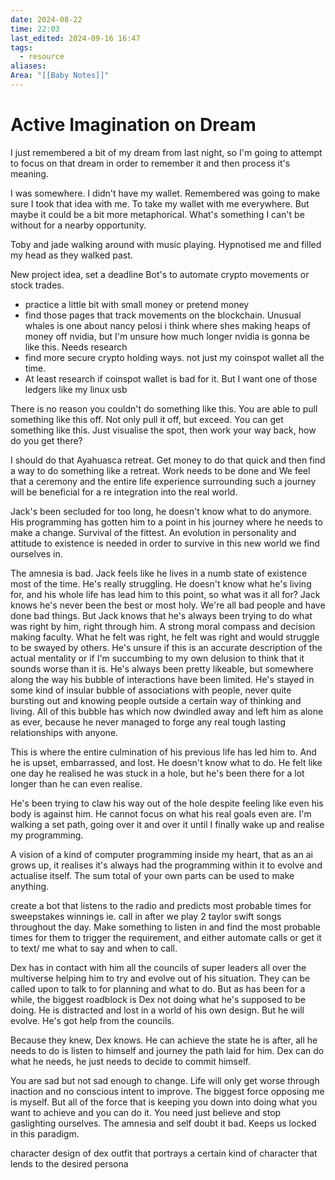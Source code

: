 ```yaml
---
date: 2024-08-22
time: 22:03
last_edited: 2024-09-16 16:47
tags:
  - resource
aliases: 
Area: "[[Baby Notes]]"
---
```

# Active Imagination on Dream
I just remembered a bit of my dream from last night, so I'm going to attempt to focus on that dream in order to remember it and then process it's meaning.

I was somewhere. I didn't have my wallet. Remembered was going to make sure I took that idea with me. To take my wallet with me everywhere.
But maybe it could be a bit more metaphorical. What's something I can't be without for a nearby opportunity.

Toby and jade walking around with music playing. Hypnotised me and filled my head as they walked past.

New project idea, set a deadline
Bot's to automate crypto movements or stock trades.
- practice a little bit with small money or pretend money
- find those pages that track movements on the blockchain. Unusual whales is one about nancy pelosi i think where shes making heaps of money off nvidia, but I'm unsure how much longer nvidia is gonna be like this. Needs research
- find more secure crypto holding ways. not just my coinspot wallet all the time.
- At least research if coinspot wallet is bad for it. But I want one of those ledgers like my linux usb

There is no reason you couldn't do something like this. You are able to pull something like this off.
Not only pull it off, but exceed. You can get something like this.
Just visualise the spot, then work your way back, how do you get there?

I should do that Ayahuasca retreat. Get money to do that quick and then find a way to do something like a retreat. Work needs to be done and We feel that a ceremony and the entire life experience surrounding such a journey will be beneficial for a re integration into the real world.

Jack's been secluded for too long, he doesn't know what to do anymore. His programming has gotten him to a point in his journey where he needs to make a change. Survival of the fittest. An evolution in personality and attitude to existence is needed in order to survive in this new world we find ourselves in.

The amnesia is bad. Jack feels like he lives in a numb state of existence most of the time. He's really struggling. He doesn't know what he's living for, and his whole life has lead him to this point, so what was it all for?
Jack knows he's never been the best or most holy. We're all bad people and have done bad things. But Jack knows that he's always been trying to do what was right by him, right through him. A strong moral compass and decision making faculty. What he felt was right, he felt was right and would struggle to be swayed by others.
He's unsure if this is an accurate description of the actual mentality or if I'm succumbing to my own delusion to think that it sounds worse than it is.
He's always been pretty likeable, but somewhere along the way his bubble of interactions have been limited.
He's stayed in some kind of insular bubble of associations with people, never quite bursting out and knowing people outside a certain way of thinking and living.
All of this bubble has which now dwindled away and left him as alone as ever, because he never managed to forge any real tough lasting relationships with anyone.

This is where the entire culmination of his previous life has led him to. And he is upset, embarrassed, and lost. He doesn't know what to do.
He felt like one day he realised he was stuck in a hole, but he's been there for a lot longer than he can even realise.

He's been trying to claw his way out of the hole despite feeling like even his body is against him. He cannot focus on what his real goals even are. I'm walking a set path, going over it and over it until I finally wake up and realise my programming.

A vision of a kind of computer programming inside my heart, that as an ai grows up, it realises it's always had the programming within it to evolve and actualise itself. The sum total of your own parts can be used to make anything.

create a bot that listens to the radio and predicts most probable times for sweepstakes winnings ie. call in after we play 2 taylor swift songs throughout the day. Make something to listen in and find the most probable times for them to trigger the requirement, and either automate calls or get it to text/ me what to say and when to call.

Dex has in contact with him all the councils of super leaders all over the multiverse helping him to try and evolve out of his situation. They can be called upon to talk to for planning and what to do. But as has been for a while, the biggest roadblock is Dex not doing what he's supposed to be doing. He is distracted and lost in a world of his own design. But he will evolve. He's got help from the councils.

Because they knew, Dex knows. He can achieve the state he is after, all he needs to do is listen to himself and journey the path laid for him.
Dex can do what he needs, he just needs to decide to commit himself.

You are sad but not sad enough to change. Life will only get worse through inaction and no conscious intent to improve. The biggest force opposing me is myself.
But all of the force that is keeping you down into doing what you want to achieve and you can do it. You need just believe and stop gaslighting ourselves.
The amnesia and self doubt it bad. Keeps us locked in this paradigm.

character design of dex
outfit that portrays a certain kind of character that lends to the desired persona
